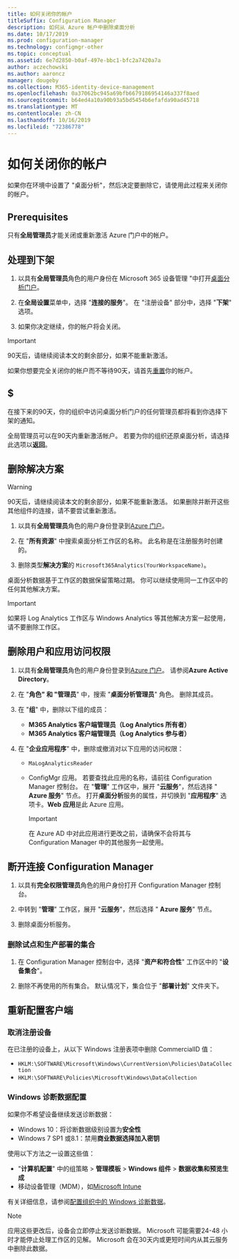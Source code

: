 ```yaml
---
title: 如何关闭你的帐户
titleSuffix: Configuration Manager
description: 如何从 Azure 帐户中删除桌面分析
ms.date: 10/17/2019
ms.prod: configuration-manager
ms.technology: configmgr-other
ms.topic: conceptual
ms.assetid: 6e7d2850-b0af-497e-bbc1-bfc2a7420a7a
author: aczechowski
ms.author: aaroncz
manager: dougeby
ms.collection: M365-identity-device-management
ms.openlocfilehash: 0a37062bc945a69bfb6679186954146a337f8aed
ms.sourcegitcommit: b64ed4a10a90b93a5bd5454b6efafda90ad45718
ms.translationtype: MT
ms.contentlocale: zh-CN
ms.lasthandoff: 10/16/2019
ms.locfileid: "72386778"
---
```

# <a name="how-to-close-your-account"></a>如何关闭你的帐户

如果你在环境中设置了 "桌面分析"，然后决定要删除它，请使用此过程来关闭你的帐户。

## <a name="prerequisites"></a>Prerequisites

只有**全局管理员**才能关闭或重新激活 Azure 门户中的帐户。

## <a name="process-to-offboard"></a>处理到下架

1. 以具有**全局管理员**角色的用户身份在 Microsoft 365 设备管理 "中打开[桌面分析门户](https://aka.ms/desktopanalytics)。

1. 在**全局设置**菜单中，选择 "**连接的服务**"。 在 "注册设备" 部分中，选择 "**下架**" 选项。

1. 如果你决定继续，你的帐户将会关闭。

> [!Important]
> 90天后，请继续阅读本文的剩余部分，如果不能重新激活。
>
> 如果你想要完全关闭你的帐户而不等待90天，请首先[重置](/sccm/desktop-analytics/account-reset)你的帐户。

## <a name="reactivate"></a>$

在接下来的90天，你的组织中访问桌面分析门户的任何管理员都将看到你选择下架的通知。

全局管理员可以在90天内重新激活帐户。 若要为你的组织还原桌面分析，请选择此选项以**返回**。

## <a name="delete-the-solution"></a>删除解决方案

> [!Warning]
> 90天后，请继续阅读本文的剩余部分，如果不能重新激活。 如果删除并断开这些其他组件的连接，请不要尝试重新激活。

1. 以具有**全局管理员**角色的用户身份登录到[Azure 门户](https://portal.azure.com)。

1. 在 "**所有资源**" 中搜索桌面分析工作区的名称。 此名称是在注册服务时创建的。

1. 删除类型**解决方案**的 `Microsoft365Analytics(YourWorkspaceName)`。

桌面分析数据基于工作区的数据保留策略过期。 你可以继续使用同一工作区中的任何其他解决方案。

> [!Important]  
> 如果将 Log Analytics 工作区与 Windows Analytics 等其他解决方案一起使用，请不要删除工作区。

## <a name="remove-user-and-app-access"></a>删除用户和应用访问权限

1. 以具有**全局管理员**角色的用户身份登录到[Azure 门户](https://portal.azure.com)。 请参阅**Azure Active Directory**。

1. 在 "**角色" 和 "管理员**" 中，搜索 "**桌面分析管理员**" 角色。 删除其成员。

1. 在 "**组**" 中，删除以下组的成员：

    - **M365 Analytics 客户端管理员（Log Analytics 所有者）**
    - **M365 Analytics 客户端管理员（Log Analytics 参与者）**

1. 在 "**企业应用程序**" 中，删除或撤消对以下应用的访问权限：

    - `MaLogAnalyticsReader`

    - ConfigMgr 应用。 若要查找此应用的名称，请前往 Configuration Manager 控制台。 在 "**管理**" 工作区中，展开 "**云服务**"，然后选择 " **Azure 服务**" 节点。 打开**桌面分析**服务的属性，并切换到 "**应用程序**" 选项卡。**Web 应用**是此 Azure 应用。

        > [!Important]  
        > 在 Azure AD 中对此应用进行更改之前，请确保不会将其与 Configuration Manager 中的其他服务一起使用。

## <a name="disconnect-configuration-manager"></a>断开连接 Configuration Manager

1. 以具有**完全权限管理员**角色的用户身份打开 Configuration Manager 控制台。

1. 中转到 "**管理**" 工作区，展开 "**云服务**"，然后选择 " **Azure 服务**" 节点。

1. 删除桌面分析服务。

### <a name="delete-collections-for-the-pilot-and-production-deployments"></a>删除试点和生产部署的集合

1. 在 Configuration Manager 控制台中，选择 "**资产和符合性**" 工作区中的 "**设备集合**"。

1. 删除不再使用的所有集合。 默认情况下，集合位于 "**部署计划**" 文件夹下。  

## <a name="reconfigure-clients"></a>重新配置客户端

### <a name="unenroll-devices"></a>取消注册设备

在已注册的设备上，从以下 Windows 注册表项中删除 CommercialID 值：

- `HKLM:\SOFTWARE\Microsoft\Windows\CurrentVersion\Policies\DataCollection`
- `HKLM:\SOFTWARE\Policies\Microsoft\Windows\DataCollection`

### <a name="windows-diagnostic-data-configuration"></a>Windows 诊断数据配置

如果你不希望设备继续发送诊断数据：

- Windows 10：将诊断数据级别设置为**安全性**
- Windows 7 SP1 或8.1：禁用**商业数据选择加入密钥**

使用以下方法之一设置这些值：

- "**计算机配置**" 中的组策略  > **管理模板** > **Windows 组件** > **数据收集和预览生成**
- 移动设备管理（MDM），如[Microsoft Intune](https://docs.microsoft.com/intune/device-restrictions-windows-10#reporting-and-telemetry)

有关详细信息，请参阅[配置组织中的 Windows 诊断数据](https://docs.microsoft.com/windows/privacy/configure-windows-diagnostic-data-in-your-organization)。

> [!NOTE]  
> 应用这些更改后，设备会立即停止发送诊断数据。 Microsoft 可能需要24-48 小时才能停止处理工作区的见解。 Microsoft 会在30天内或更短时间内从其云服务中删除此数据。
